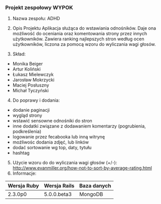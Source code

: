 ### Projekt zespołowy WYPOK
1. Nazwa zespołu: ADHD

2. Opis Projektu
Aplikacja służąca do wstawiania odnośników.
Daje ona możliwość do oceniania oraz komentowania strony
przez innych użytkowników. Zawiera ranking najlepszych stron
według ocen użytkowników, liczona za pomocą wzoru do wyliczania
wagi głosów.

3. Skład:
 - Monika Beiger
 - Artur Koliński
 - Łukasz Mielewczyk
 - Jarosław Mokrzycki
 - Maciej Posłuszny
 - Michał Tyczyński
 
4. Do poprawy i dodania:
 - dodanie paginacji
 - wygląd strony 
 - wstawić sensowne odnośniki do stron
 - inne dodatki związane z dodawaniem komentarzy (pogrubienia, podkreślenia)
 - logowanie przez fecabooka lub inną witrynę
 - możliwośc dodania zdjęć, lub linków
 - dodać sortowanie wg top, daty, tytułu
 - hashtag

5. Użycie wzoru do do wyliczania wagi głosów (+/-):
http://www.evanmiller.org/how-not-to-sort-by-average-rating.html
6. Informacje:
 
|Wersja Ruby|Wersja Rails|Baza danych|
|---|---|---|
|2.3.0p0|5.0.0.beta3|MongoDB|


